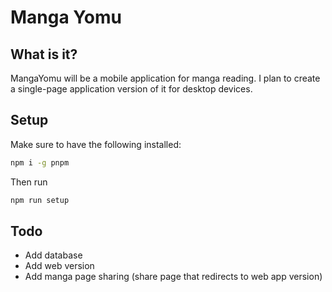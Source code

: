 # Manga Yomu

## What is it?

MangaYomu will be a mobile application for manga reading. I plan to create a single-page application version of it for desktop devices.

## Setup

Make sure to have the following installed:

```sh
npm i -g pnpm
```

Then run

```sh
npm run setup
```

## Todo

- Add database
- Add web version
- Add manga page sharing (share page that redirects to web app version)
